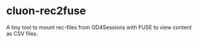 # cluon-rec2fuse
A tiny tool to mount rec-files from OD4Sessions with FUSE to view content as CSV files.
